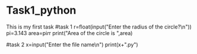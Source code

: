 # Task1_python
This is my first task 
#task 1
r=float(input("Enter the radius of the circle?\n"))
pi=3.143
area=pi*r*r
print("Area of the circle is ",area)

#task 2
x=input("Enter the file name\n")
print(x+".py")
